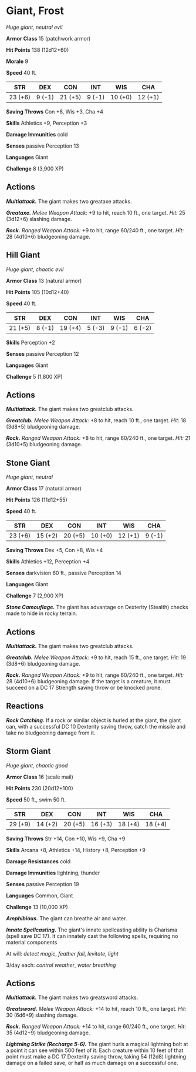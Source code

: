 
# Giant, Frost

*Huge giant, neutral evil*

**Armor Class** 15 (patchwork armor)

**Hit Points** 138 (12d12+60)

**Morale** 9

**Speed** 40 ft.

| STR     | DEX    | CON     | INT    | WIS     | CHA     |
|---------|--------|---------|--------|---------|---------|
| 23 (+6) | 9 (-1) | 21 (+5) | 9 (-1) | 10 (+0) | 12 (+1) |

**Saving Throws** Con +8, Wis +3, Cha +4

**Skills** Athletics +9, Perception +3

**Damage Immunities** cold

**Senses** passive Perception 13

**Languages** Giant

**Challenge** 8 (3,900 XP)

## Actions

***Multiattack.*** The giant makes two greataxe attacks.

***Greataxe.*** *Melee Weapon Attack:* +9 to hit, reach 10 ft., one target. *Hit:* 25 (3d12+6) slashing damage.

***Rock.*** *Ranged Weapon Attack:* +9 to hit, range 60/240 ft., one target. *Hit:* 28 (4d10+6) bludgeoning damage.

## Hill Giant

*Huge giant, chaotic evil*

**Armor Class** 13 (natural armor)

**Hit Points** 105 (10d12+40)

**Speed** 40 ft.

| STR     | DEX    | CON     | INT    | WIS    | CHA    |
|---------|--------|---------|--------|--------|--------|
| 21 (+5) | 8 (-1) | 19 (+4) | 5 (-3) | 9 (-1) | 6 (-2) |

**Skills** Perception +2

**Senses** passive Perception 12

**Languages** Giant

**Challenge** 5 (1,800 XP)

## Actions

***Multiattack.*** The giant makes two greatclub attacks.

***Greatclub.*** *Melee Weapon Attack:* +8 to hit, reach 10 ft., one target. *Hit:* 18 (3d8+5) bludgeoning damage.

***Rock.*** *Ranged Weapon Attack:* +8 to hit, range 60/240 ft., one target. *Hit:* 21 (3d10+5) bludgeoning damage.

## Stone Giant

*Huge giant, neutral*

**Armor Class** 17 (natural armor)

**Hit Points** 126 (11d12+55)

**Speed** 40 ft.

| STR     | DEX     | CON     | INT     | WIS     | CHA    |
|---------|---------|---------|---------|---------|--------|
| 23 (+6) | 15 (+2) | 20 (+5) | 10 (+0) | 12 (+1) | 9 (-1) |

**Saving Throws** Dex +5, Con +8, Wis +4

**Skills** Athletics +12, Perception +4

**Senses** darkvision 60 ft., passive Perception 14

**Languages** Giant

**Challenge** 7 (2,900 XP)

***Stone Camouflage.*** The giant has advantage on Dexterity (Stealth) checks made to hide in rocky terrain.

## Actions

***Multiattack.*** The giant makes two greatclub attacks.

***Greatclub.*** *Melee Weapon Attack:* +9 to hit, reach 15 ft., one target. *Hit:* 19 (3d8+6) bludgeoning damage.

***Rock.*** *Ranged Weapon Attack:* +9 to hit, range 60/240 ft., one target. *Hit:* 28 (4d10+6) bludgeoning damage. If the target is a creature, it must succeed on a DC 17 Strength saving throw or be knocked prone.

## Reactions

***Rock Catching.*** If a rock or similar object is hurled at the giant, the giant can, with a successful DC 10 Dexterity saving throw, catch the missile and take no bludgeoning damage from it.

## Storm Giant

*Huge giant, chaotic good*

**Armor Class** 16 (scale mail)

**Hit Points** 230 (20d12+100)

**Speed** 50 ft., swim 50 ft.

| STR     | DEX     | CON     | INT     | WIS     | CHA     |
|---------|---------|---------|---------|---------|---------|
| 29 (+9) | 14 (+2) | 20 (+5) | 16 (+3) | 18 (+4) | 18 (+4) |

**Saving Throws** Str +14, Con +10, Wis +9, Cha +9

**Skills** Arcana +8, Athletics +14, History +8, Perception +9

**Damage Resistances** cold

**Damage Immunities** lightning, thunder

**Senses** passive Perception 19

**Languages** Common, Giant

**Challenge** 13 (10,000 XP)

***Amphibious.*** The giant can breathe air and water.

***Innate Spellcasting.*** The giant's innate spellcasting ability is Charisma (spell save DC 17). It can innately cast the following spells, requiring no material components

At will: *detect magic*, *feather fall*, *levitate*, *light*

3/day each: *control weather*, *water breathing*

## Actions

***Multiattack.*** The giant makes two greatsword attacks.

***Greatsword.*** *Melee Weapon Attack:* +14 to hit, reach 10 ft., one target. *Hit:* 30 (6d6+9) slashing damage.

***Rock.*** *Ranged Weapon Attack:* +14 to hit, range 60/240 ft., one target. *Hit:* 35 (4d12+9) bludgeoning damage.

***Lightning Strike (Recharge 5-6).*** The giant hurls a magical lightning bolt at a point it can see within 500 feet of it. Each creature within 10 feet of that point must make a DC 17 Dexterity saving throw, taking 54 (12d8) lightning damage on a failed save, or half as much damage on a successful one.
